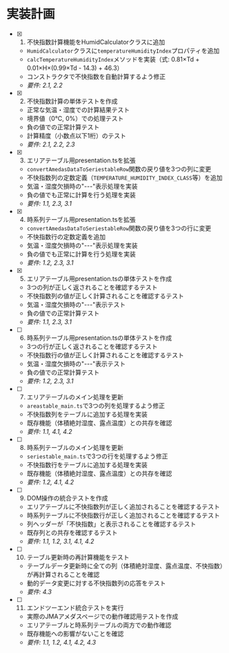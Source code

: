 # 実装計画

- [x] 1. 不快指数計算機能をHumidCalculatorクラスに追加
  - `HumidCalculator`クラスに`temperatureHumidityIndex`プロパティを追加
  - `calcTemperatureHumidityIndex`メソッドを実装（式: 0.81×Td + 0.01×H×(0.99×Td - 14.3) + 46.3）
  - コンストラクタで不快指数を自動計算するよう修正
  - _要件: 2.1, 2.2_

- [x] 2. 不快指数計算の単体テストを作成
  - 正常な気温・湿度での計算結果テスト
  - 境界値（0°C, 0%）での処理テスト
  - 負の値での正常計算テスト
  - 計算精度（小数点以下1桁）のテスト
  - _要件: 2.1, 2.2, 2.3_

- [x] 3. エリアテーブル用presentation.tsを拡張
  - `convertAmedasDataToSeriestableRow`関数の戻り値を3つの列に変更
  - 不快指数列の定数定義（`TEMPERATURE_HUMIDITY_INDEX_CLASS`等）を追加
  - 気温・湿度欠損時の"---"表示処理を実装
  - 負の値でも正常に計算を行う処理を実装
  - _要件: 1.1, 2.3, 3.1_

- [x] 4. 時系列テーブル用presentation.tsを拡張
  - `convertAmedasDataToSeriestableRow`関数の戻り値を3つの行に変更
  - 不快指数行の定数定義を追加
  - 気温・湿度欠損時の"---"表示処理を実装
  - 負の値でも正常に計算を行う処理を実装
  - _要件: 1.2, 2.3, 3.1_

- [x] 5. エリアテーブル用presentation.tsの単体テストを作成
  - 3つの列が正しく返されることを確認するテスト
  - 不快指数列の値が正しく計算されることを確認するテスト
  - 気温・湿度欠損時の"---"表示テスト
  - 負の値での正常計算テスト
  - _要件: 1.1, 2.3, 3.1_

- [ ] 6. 時系列テーブル用presentation.tsの単体テストを作成
  - 3つの行が正しく返されることを確認するテスト
  - 不快指数行の値が正しく計算されることを確認するテスト
  - 気温・湿度欠損時の"---"表示テスト
  - 負の値での正常計算テスト
  - _要件: 1.2, 2.3, 3.1_

- [ ] 7. エリアテーブルのメイン処理を更新
  - `areastable_main.ts`で3つの列を処理するよう修正
  - 不快指数列をテーブルに追加する処理を実装
  - 既存機能（体積絶対湿度、露点温度）との共存を確認
  - _要件: 1.1, 4.1, 4.2_

- [ ] 8. 時系列テーブルのメイン処理を更新
  - `seriestable_main.ts`で3つの行を処理するよう修正
  - 不快指数行をテーブルに追加する処理を実装
  - 既存機能（体積絶対湿度、露点温度）との共存を確認
  - _要件: 1.2, 4.1, 4.2_

- [ ] 9. DOM操作の統合テストを作成
  - エリアテーブルに不快指数列が正しく追加されることを確認するテスト
  - 時系列テーブルに不快指数行が正しく追加されることを確認するテスト
  - 列ヘッダーが「不快指数」と表示されることを確認するテスト
  - 既存列との共存を確認するテスト
  - _要件: 1.1, 1.2, 3.1, 4.1, 4.2_

- [ ] 10. テーブル更新時の再計算機能をテスト
  - テーブルデータ更新時に全ての列（体積絶対湿度、露点温度、不快指数）が再計算されることを確認
  - 動的データ変更に対する不快指数列の応答をテスト
  - _要件: 4.3_

- [ ] 11. エンドツーエンド統合テストを実行
  - 実際のJMAアメダスページでの動作確認用テストを作成
  - エリアテーブルと時系列テーブルの両方での動作確認
  - 既存機能への影響がないことを確認
  - _要件: 1.1, 1.2, 4.1, 4.2, 4.3_
